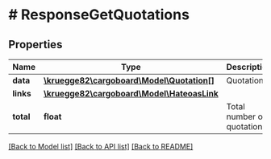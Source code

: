 # # ResponseGetQuotations

## Properties

Name | Type | Description | Notes
------------ | ------------- | ------------- | -------------
**data** | [**\kruegge82\cargoboard\Model\Quotation[]**](Quotation.md) | Quotations. | [optional]
**links** | [**\kruegge82\cargoboard\Model\HateoasLink**](HateoasLink.md) |  | [optional]
**total** | **float** | Total number of quotations. | [optional]

[[Back to Model list]](../../README.md#models) [[Back to API list]](../../README.md#endpoints) [[Back to README]](../../README.md)
